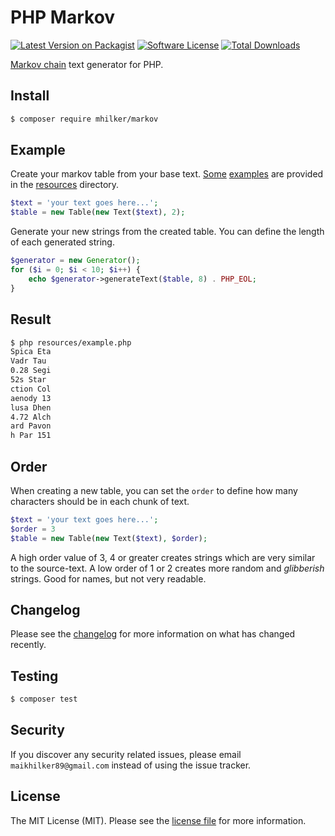 # PHP Markov

[![Latest Version on Packagist][ico-version]][link-packagist]
[![Software License][ico-license]](LICENSE.md)
[![Total Downloads][ico-downloads]][link-downloads]

[Markov chain][link-wikipedia] text generator for PHP.

## Install

``` bash
$ composer require mhilker/markov
```

## Example

Create your markov table from your base text. [Some][link-satellites] [examples][link-stars] are provided in the [resources][link-resources] directory.

``` php
$text = 'your text goes here...';
$table = new Table(new Text($text), 2);
```

Generate your new strings from the created table. You can define the length of each generated string. 

``` php
$generator = new Generator();
for ($i = 0; $i < 10; $i++) {
    echo $generator->generateText($table, 8) . PHP_EOL;
}
```

## Result

``` bash
$ php resources/example.php
Spica Eta
Vadr Tau
0.28 Segi
52s Star
ction Col
aenody 13
lusa Dhen
4.72 Alch
ard Pavon
h Par 151
```
## Order

When creating a new table, you can set the `order` to define how many characters should be in each chunk of text.

``` php
$text = 'your text goes here...';
$order = 3
$table = new Table(new Text($text), $order);
```

A high order value of 3, 4 or greater creates strings which are very similar to the source-text.
A low order of 1 or 2 creates more random and _glibberish_ strings. Good for names, but not very readable.

## Changelog

Please see the [changelog](CHANGELOG.md) for more information on what has changed recently.

## Testing

``` bash
$ composer test
```
## Security

If you discover any security related issues, please email `maikhilker89@gmail.com` instead of using the issue tracker.

## License

The MIT License (MIT). Please see the [license file](LICENSE.md) for more information.

[ico-version]: https://img.shields.io/packagist/v/mhilker/php-markov.svg?style=flat-square
[ico-license]: https://img.shields.io/badge/license-MIT-brightgreen.svg?style=flat-square
[ico-downloads]: https://img.shields.io/packagist/dt/mhilker/php-markov.svg?style=flat-square

[link-packagist]: https://packagist.org/packages/mhilker/php-markov
[link-downloads]: https://packagist.org/packages/mhilker/php-markov
[link-satellites]: resources/satellites.txt
[link-stars]: resources/stars.txt
[link-resources]: resources/
[link-wikipedia]: https://en.wikipedia.org/wiki/Markov_chain
